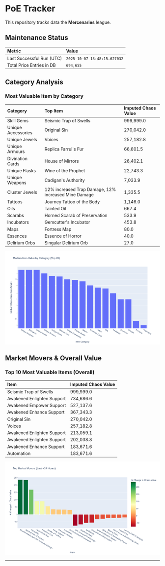 # PoE Tracker

This repository tracks data the **Mercenaries** league.

## Maintenance Status

<!-- START_MAINTENANCE -->
| Metric | Value |
|:---|:---|
| Last Successful Run (UTC) | `2025-10-07 13:48:15.627032` |
| Total Price Entries in DB | `694,655` |

<!-- END_MAINTENANCE -->

## Category Analysis

<!-- START_CATEGORY_ANALYSIS -->
### Most Valuable Item by Category
| Category | Top Item | Imputed Chaos Value |
| :--- | :--- | :--- |
| Skill Gems | Seismic Trap of Swells | 999,999.0 |
| Unique Accessories | Original Sin | 270,042.0 |
| Unique Jewels | Voices | 257,182.8 |
| Unique Armours | Replica Farrul's Fur | 66,601.5 |
| Divination Cards | House of Mirrors | 26,402.1 |
| Unique Flasks | Wine of the Prophet | 22,743.3 |
| Unique Weapons | Cadigan's Authority | 7,033.9 |
| Cluster Jewels | 12% increased Trap Damage, 12% increased Mine Damage | 1,335.5 |
| Tattoos | Journey Tattoo of the Body | 1,146.0 |
| Oils | Tainted Oil | 667.4 |
| Scarabs | Horned Scarab of Preservation | 533.9 |
| Incubators | Gemcutter's Incubator | 453.8 |
| Maps | Fortress Map | 80.0 |
| Essences | Essence of Horror | 40.0 |
| Delirium Orbs | Singular Delirium Orb | 27.0 |


![Category Analysis Chart](charts/category_analysis.png)
<!-- END_CATEGORY_ANALYSIS -->

## Market Movers & Overall Value

<!-- START_ANALYSIS -->
### Top 10 Most Valuable Items (Overall)
| Item | Imputed Chaos Value |
| :--- | :--- |
| Seismic Trap of Swells | 999,999.0 |
| Awakened Enlighten Support | 734,686.6 |
| Awakened Empower Support | 527,137.6 |
| Awakened Enhance Support | 367,343.3 |
| Original Sin | 270,042.0 |
| Voices | 257,182.8 |
| Awakened Enlighten Support | 213,059.1 |
| Awakened Enlighten Support | 202,038.8 |
| Awakened Enhance Support | 183,671.6 |
| Automation | 183,671.6 |


![Market Movers Chart](charts/market_movers.png)
<!-- END_ANALYSIS -->

---
